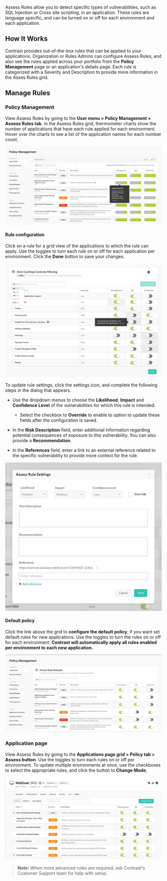 <!--
title: "Assess Rules"
description: "Overview of Assess rules"
tags: "admin assess rules policy management assessment"
-->

Assess Rules allow you to detect specific types of vulnerabilities, such as SQL Injection or Cross site scripting, in an application. These rules are language specific, and can be turned on or off for each environment and each application. 

## How It Works

Contrast provides out-of-the-box rules that can be applied to your applications. Organization or Rules Admins can configure Assess Rules, and also see the rules applied across your portfolio from the **Policy Management** page or an application's details page. Each rule is categorized with a Severity and Description to provide more information in the Asses Rules grid. 

## Manage Rules

### Policy Management 

View Assess Rules by going to the **User menu > Policy Management > Assess Rules tab**. In the Assess Rules grid, thermometer charts show the number of applications that have each rule applied for each environment. Hover over the charts to see a list of the application names for each number count. 

<a href="assets/images/Assess-rules-grid.png" rel="lightbox" title="View Assess Rules"><img class="thumbnail" src="assets/images/Assess-rules-grid.png"/></a>

#### Rule configuration 

Click on a rule for a grid view of the applications to which the rule can apply. Use the toggles to turn each rule on or off for each application per environment. <!-- To update multiple environments at once, use the checkboxes to select the appropriate applications, and click the button to **Change Mode**; in the dialog that appears, use the dropdown menus to set a new mode for each environment. --> Click the **Done** button to save your changes. 

<a href="assets/images/Assess-rule-details.png" rel="lightbox" title="View rule details"><img class="thumbnail" src="assets/images/Assess-rule-details.png"/></a>

To update rule settings, click the settings icon, and complete the following steps in the dialog that appears. 

* Use the dropdown menus to choose the **Likelihood**, **Impact** and **Confidence Level** of the vulnerabilities for which this rule is intended. 
	* Select the checkbox to **Override** to enable to option to update these fields after the configuration is saved. 

* In the **Risk Description** field, enter additional information regarding potential consequences of exposure to this vulnerability. You can also provide a **Recommendation**. 

* In the **References** field, enter a link to an external reference related to the specific vulnerability to provide more context for the rule.  

<a href="assets/images/Assess-rules-dialog.png" rel="lightbox" title="Update Assess Rules Settings in the dialog"><img class="thumbnail" src="assets/images/Assess-rules-dialog.png"/></a>

#### Default policy

Click the link above the grid to **configure the default policy**, if you want set default rules for new applications. Use the toggles to turn the rules on or off for each environment. **Contrast will automatically apply all rules enabled per environment to each new application.**  

<a href="assets/images/Assess-rules-defaults.png" rel="lightbox" title="Manage Assess Rules Defaults from the Policy Management page"><img class="thumbnail" src="assets/images/Assess-rules-defaults.png"/></a>

### Application page

View Assess Rules by going to the **Applications page grid > Policy tab > Assess button**. Use the toggles to turn each rules on or off per environment. To update multiple environments at once, use the checkboxes to select the appropriate rules, and click the button to **Change Mode**; <!-- in the dialog that appears, use the dropdown menus to set a new mode for each environment. -->

<a href="assets/images/App-assess-rules.png" rel="lightbox" title="Manage Assess Rules from the application page "><img class="thumbnail" src="assets/images/App-assess-rules.png"/></a>

>**Note:** When more advanced rules are required, ask Contrast's Customer Support team for help with setup. 

